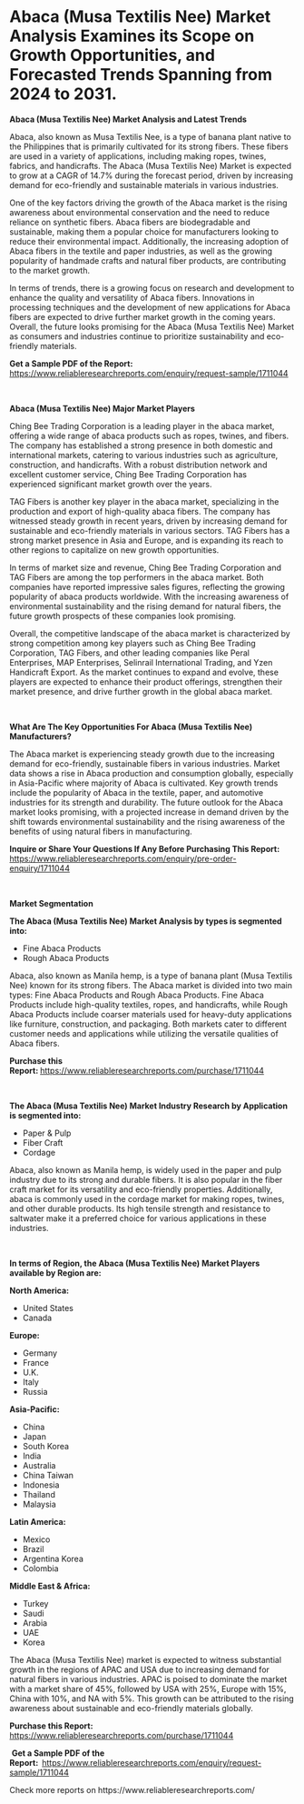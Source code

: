<p><h1>Abaca (Musa Textilis Nee) Market Analysis Examines its Scope on Growth Opportunities, and Forecasted Trends Spanning from 2024 to 2031.</h1></p><p><strong>Abaca (Musa Textilis Nee) Market Analysis and Latest Trends</strong></p>
<p><p>Abaca, also known as Musa Textilis Nee, is a type of banana plant native to the Philippines that is primarily cultivated for its strong fibers. These fibers are used in a variety of applications, including making ropes, twines, fabrics, and handicrafts. The Abaca (Musa Textilis Nee) Market is expected to grow at a CAGR of 14.7% during the forecast period, driven by increasing demand for eco-friendly and sustainable materials in various industries.</p><p>One of the key factors driving the growth of the Abaca market is the rising awareness about environmental conservation and the need to reduce reliance on synthetic fibers. Abaca fibers are biodegradable and sustainable, making them a popular choice for manufacturers looking to reduce their environmental impact. Additionally, the increasing adoption of Abaca fibers in the textile and paper industries, as well as the growing popularity of handmade crafts and natural fiber products, are contributing to the market growth.</p><p>In terms of trends, there is a growing focus on research and development to enhance the quality and versatility of Abaca fibers. Innovations in processing techniques and the development of new applications for Abaca fibers are expected to drive further market growth in the coming years. Overall, the future looks promising for the Abaca (Musa Textilis Nee) Market as consumers and industries continue to prioritize sustainability and eco-friendly materials.</p></p>
<p><strong>Get a Sample PDF of the Report:&nbsp;</strong> <a href="https://www.reliableresearchreports.com/enquiry/request-sample/1711044">https://www.reliableresearchreports.com/enquiry/request-sample/1711044</a></p>
<p>&nbsp;</p>
<p><strong>Abaca (Musa Textilis Nee) Major Market Players</strong></p>
<p><p>Ching Bee Trading Corporation is a leading player in the abaca market, offering a wide range of abaca products such as ropes, twines, and fibers. The company has established a strong presence in both domestic and international markets, catering to various industries such as agriculture, construction, and handicrafts. With a robust distribution network and excellent customer service, Ching Bee Trading Corporation has experienced significant market growth over the years.</p><p>TAG Fibers is another key player in the abaca market, specializing in the production and export of high-quality abaca fibers. The company has witnessed steady growth in recent years, driven by increasing demand for sustainable and eco-friendly materials in various sectors. TAG Fibers has a strong market presence in Asia and Europe, and is expanding its reach to other regions to capitalize on new growth opportunities.</p><p>In terms of market size and revenue, Ching Bee Trading Corporation and TAG Fibers are among the top performers in the abaca market. Both companies have reported impressive sales figures, reflecting the growing popularity of abaca products worldwide. With the increasing awareness of environmental sustainability and the rising demand for natural fibers, the future growth prospects of these companies look promising.</p><p>Overall, the competitive landscape of the abaca market is characterized by strong competition among key players such as Ching Bee Trading Corporation, TAG Fibers, and other leading companies like Peral Enterprises, MAP Enterprises, Selinrail International Trading, and Yzen Handicraft Export. As the market continues to expand and evolve, these players are expected to enhance their product offerings, strengthen their market presence, and drive further growth in the global abaca market.</p></p>
<p>&nbsp;</p>
<p><strong>What Are The Key Opportunities For Abaca (Musa Textilis Nee) Manufacturers?</strong></p>
<p><p>The Abaca market is experiencing steady growth due to the increasing demand for eco-friendly, sustainable fibers in various industries. Market data shows a rise in Abaca production and consumption globally, especially in Asia-Pacific where majority of Abaca is cultivated. Key growth trends include the popularity of Abaca in the textile, paper, and automotive industries for its strength and durability. The future outlook for the Abaca market looks promising, with a projected increase in demand driven by the shift towards environmental sustainability and the rising awareness of the benefits of using natural fibers in manufacturing.</p></p>
<p><strong>Inquire or Share Your Questions If Any Before Purchasing This Report:</strong> <a href="https://www.reliableresearchreports.com/enquiry/pre-order-enquiry/1711044">https://www.reliableresearchreports.com/enquiry/pre-order-enquiry/1711044</a></p>
<p>&nbsp;</p>
<p><strong>Market Segmentation</strong></p>
<p><strong>The Abaca (Musa Textilis Nee) Market Analysis by types is segmented into:</strong></p>
<p><ul><li>Fine Abaca Products</li><li>Rough Abaca Products</li></ul></p>
<p><p>Abaca, also known as Manila hemp, is a type of banana plant (Musa Textilis Nee) known for its strong fibers. The Abaca market is divided into two main types: Fine Abaca Products and Rough Abaca Products. Fine Abaca Products include high-quality textiles, ropes, and handicrafts, while Rough Abaca Products include coarser materials used for heavy-duty applications like furniture, construction, and packaging. Both markets cater to different customer needs and applications while utilizing the versatile qualities of Abaca fibers.</p></p>
<p><strong>Purchase this Report:&nbsp;</strong><a href="https://www.reliableresearchreports.com/purchase/1711044">https://www.reliableresearchreports.com/purchase/1711044</a></p>
<p>&nbsp;</p>
<p><strong>The Abaca (Musa Textilis Nee) Market Industry Research by Application is segmented into:</strong></p>
<p><ul><li>Paper & Pulp</li><li>Fiber Craft</li><li>Cordage</li></ul></p>
<p><p>Abaca, also known as Manila hemp, is widely used in the paper and pulp industry due to its strong and durable fibers. It is also popular in the fiber craft market for its versatility and eco-friendly properties. Additionally, abaca is commonly used in the cordage market for making ropes, twines, and other durable products. Its high tensile strength and resistance to saltwater make it a preferred choice for various applications in these industries.</p></p>
<p>&nbsp;</p>
<p><strong>In terms of Region, the Abaca (Musa Textilis Nee) Market Players available by Region are:</strong></p>
<p>
    <p> <strong> North America: </strong>
        <ul>
            <li>United States</li>
            <li>Canada</li>
        </ul>
        </p> 
    <p> <strong> Europe: </strong>
        <ul>
            <li>Germany</li>
            <li>France</li>
            <li>U.K.</li>
            <li>Italy</li>
            <li>Russia</li>
        </ul>
        </p> 
    <p> <strong> Asia-Pacific: </strong>
        <ul>
            <li>China</li>
            <li>Japan</li>
            <li>South Korea</li>
            <li>India</li>
            <li>Australia</li>
            <li>China Taiwan</li>
            <li>Indonesia</li>
            <li>Thailand</li>
            <li>Malaysia</li>
        </ul>
        </p> 
    <p> <strong> Latin America: </strong>
        <ul>
            <li>Mexico</li>
            <li>Brazil</li>
            <li>Argentina Korea</li>
            <li>Colombia</li>
        </ul>
        </p> 
    <p> <strong> Middle East & Africa: </strong>
        <ul>
            <li>Turkey</li>
            <li>Saudi</li>
            <li>Arabia</li>
            <li>UAE</li>
            <li>Korea</li>
        </ul>
    </p>
    </p>
<p><p>The Abaca (Musa Textilis Nee) market is expected to witness substantial growth in the regions of APAC and USA due to increasing demand for natural fibers in various industries. APAC is poised to dominate the market with a market share of 45%, followed by USA with 25%, Europe with 15%, China with 10%, and NA with 5%. This growth can be attributed to the rising awareness about sustainable and eco-friendly materials globally.</p></p>
<p><strong>Purchase this Report: </strong><a href="https://www.reliableresearchreports.com/purchase/1711044">https://www.reliableresearchreports.com/purchase/1711044</a></p>
<p>&nbsp;<strong>Get a Sample PDF of the Report:&nbsp;&nbsp;</strong><a href="https://www.reliableresearchreports.com/enquiry/request-sample/1711044">https://www.reliableresearchreports.com/enquiry/request-sample/1711044</a></p>
<p><strong></strong></p>
<p>Check more reports on https://www.reliableresearchreports.com/</p>